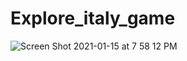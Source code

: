# Explore_italy_game

![Screen Shot 2021-01-15 at 7 58 12 PM](https://user-images.githubusercontent.com/24842890/104762882-c5695b00-576d-11eb-92a9-dcf608ee74f5.png)

